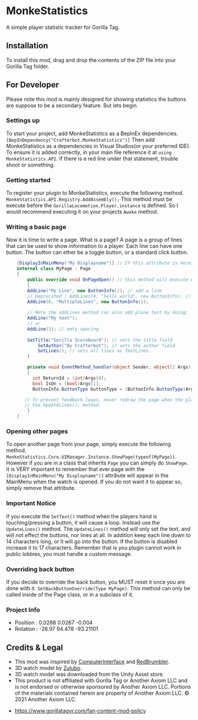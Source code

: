 # MonkeStatistics
A simple player statistic tracker for Gorilla Tag.
## Installation
To install this mod, drag and drop the contents of the ZIP file into your Gorilla Tag folder.
## For Developer
Please note this mod is mainly designed for showing statistics the buttons are suppose to be a secondary feature. But lets begin.
### Settings up
To start your project, add MonkeStatistics as a BepInEx dependencies. ``[BepInDependency("Crafterbot.MonkeStatistics")]`` Then add
MonkeStatistics as a dependencies in Visual Studios(or your preferred IDE). To ensure it is added correctly, in your main file reference it at ``using MonkeStatistics.API``. If there is a red line under that statement, trouble shoot or something.
### Getting started
To register your plugin to MonkeStatistics, execute the following method. ``MonkeStatistics.API.Registry.AddAssembly();`` This method must be execute before the ``GorillaLocomotion.Player.instance`` is defined. So I would recommend executing it on your projects ``Awake`` method.
### Writing a basic page
Now it is time to write a page. What is a page? A page is a group of lines that can be used to show information to a player. Each line can have one button. The button can ether be a toggle button, or a standard click button.
```cs
    [DisplayInMainMenu("My Displayname")] // If this attribute is here, this page will be on the main menu.
    internal class MyPage : Page
    {
        public override void OnPageOpen() // this method will execute when this page is opened through the UIManager
        {
	    AddLine("My Line", new ButtonInfo()); // add a line
 	    // Deprecated : AddLines(4, "hello world", new ButtonInfo); // Add multiple lines		
	    AddLine(6, "MultipleLines", new ButtonInfo());
	    
	    // Note the addLines method can also add plane text by doing:
	    AddLine("My text");
	    // or
	    AddLine(3); // emty spacing
	    
 	    SetTitle("Gorilla Scoreboard"); // sets the title field
            SetAuthor("By Crafterbot"); // sets the author field
            SetLines(); // sets all lines as TextLines. 
        }

        private void EventMethod_handler(object Sender, object[] Args)
        {
          int ReturnId = (int)Args[0];
          bool IsOn = (bool)Args[1];
          ButtonInfo.ButtonType buttonType = (ButtonInfo.ButtonType)Args[2]; // button type

	   // To prevent feedback loops, never redraw the page when the player is touching a button. Instead
	   // Use UpdateLines(); method.
        }
    }
```
### Opening other pages
To open another page from your page, simply execute the following method. ``MonkeStatistics.Core.UIManager.Instance.ShowPage(typeof(MyPage))``. However if you are in a class that inherits ``Page`` you can simply do ``ShowPage``. It is VERY important to remember that ever page with the ``[DisplayInMainMenu("My Displayname")]`` attribute will appear in the MainMenu when the watch is opened. If you do not want it to appear so, simply remove that attribute.
### Important Notice
If you execute the ``SetText()`` method when the players hand is touching/pressing a button, it will cause a loop. Instead use the ``UpdateLines()`` method. The ``UpdateLines()`` method will only set the text, and will not effect the buttons, nor lines at all. In addition keep each line down to 14 characters long, or it will go into the button. If the button is disabled increase it to 17 characters. Remember that is you plugin cannot work in public lobbies, you must handle a custom message.
### Overriding back button
If you decide to override the back button, you MUST reset it once you are done with it. ``SetBackButtonOverride(Type MyPage)``. This method can only be called inside of the Page class, or in a subclass of it.
### 
### Project Info
* Position : 0.0288 0.0267 -0.004
* Rotation : -26.97 94.478 -93.21101
## Credits & Legal
* This mod was inspired by [ComputerInterface](https://github.com/ToniMacaroni/ComputerInterface) and [RedBrumbler](https://github.com/RedBrumbler).
* 3D watch model by [Zulubo](http://www.zulubo.com/).
* 3D watch model was downloaded from the Unity Asset store.
* This product is not affiliated with Gorilla Tag or Another Axiom LLC and is not endorsed or otherwise sponsored by Another Axiom LLC. Portions of the materials contained herein are property of Another Axiom LLC. © 2021 Another Axiom LLC.
- https://www.gorillatagvr.com/fan-content-mod-policy
